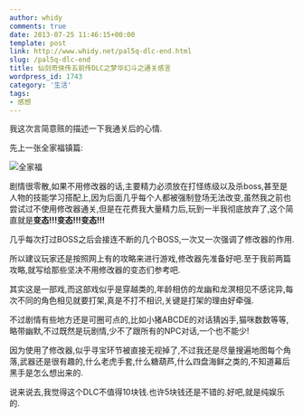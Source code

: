 ```yaml
---
author: whidy
comments: true
date: 2013-07-25 11:46:15+00:00
template: post
link: http://www.whidy.net/pal5q-dlc-end.html
slug: /pal5q-dlc-end
title: 仙剑奇侠传五前传DLC之梦华幻斗之通关感言
wordpress_id: 1743
category: '生活'
tags:
- 感想
---
```


我这次言简意赅的描述一下我通关后的心情.

先上一张全家福镇篇:

![全家福](https://www.whidy.net/wp-content/uploads/2013/07/end-400x215.jpg)

剧情很零散,如果不用修改器的话,主要精力必须放在打怪练级以及杀boss,甚至是人物的技能学习搭配上,因为后面几乎每个人都被强制登场无法改变,虽然我之前也尝试过不使用修改器通关,但是在花费我大量精力后,玩到一半我彻底放弃了,这个简直就是**变态!!!变态!!!变态!!!**

<!-- more -->

几乎每次打过BOSS之后会接连不断的几个BOSS,一次又一次强调了修改器的作用.

所以建议玩家还是按照网上有的攻略来进行游戏,修改器先准备好吧.至于我前两篇攻略,就写给那些坚决不用修改器的变态们参考吧.

其实这是一部戏,而这部戏似乎是穿越类的,年龄相仿的龙幽和龙溟相见不感诧异,每次不同的角色相见就要打架,真是不打不相识,关键是打架的理由好牵强.

不过剧情有些地方还是可圈可点的,比如小猪ABCDE的对话猜凶手,猫咪数数等等,略带幽默,不过既然是玩剧情,少不了跟所有的NPC对话,一个也不能少!

因为使用了修改器,似乎寻宝环节被直接无视掉了,不过我还是尽量搜遍地图每个角落,武器还是很有趣的,什么老虎手套,什么糖葫芦,什么四盘海鲜之类的,不知道幕后黑手是怎么想出来的.

说来说去,我觉得这个DLC不值得10块钱.也许5块钱还是不错的.好吧,就是纯娱乐的.
